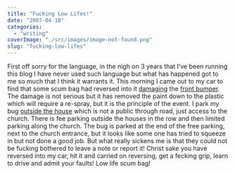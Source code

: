 ```yaml
---
title: "Fucking Low Lifes!"
date: "2007-04-18"
categories: 
  - "writing"
coverImage: "./src/images/image-not-found.png"
slug: "fucking-low-lifes"
---
```


First off sorry for the language, in the nigh on 3 years that I’ve been running this blog I have never used such language but what has happened got to me so much that I think it warrants it. This morning I came out to my car to find that some scum bag had reversed into it [damaging](http://farm1.static.flickr.com/175/464194583_687d8492ee.jpg) the [front bumper](http://farm1.static.flickr.com/173/464194587_1bd927406e.jpg). The damage is not serious but it has removed the paint down to the plastic which will require a re-spray, but it is the principle of the event. I park my bug [outside the house](http://farm1.static.flickr.com/192/464194599_c3decad020.jpg) which is not a public through road, just access to the church. There is fee parking outside the houses in the row and then limited parking along the church. The bug is parked at the end of the free parking, next to the church entrance, but it looks like some one has tried to squeeze in but not done a good job. But what really sickens me is that they could not be fucking bothered to leave a note or report it! Christ sake you have reversed into my car, hit it and carried on reversing, get a fecking grip, learn to drive and admit your faults! Low life scum bag!
